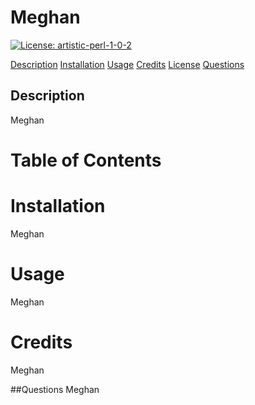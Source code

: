 # Meghan 
  [![License: artistic-perl-1-0-2](https://img.shields.io/badge/License-artistic-perl-1-0-2-blueviolet.svg)](https://opensource.org/license/artistic-perl-1-0-2/)

  [Description](#description)
  [Installation](#installation)
  [Usage](#usage)
  [Credits](#credits)
  [License](#license)
  [Questions](#questions)
  


## Description
Meghan
# Table of Contents
# Installation
Meghan
# Usage
Meghan
# Credits
Meghan


##Questions
Meghan










